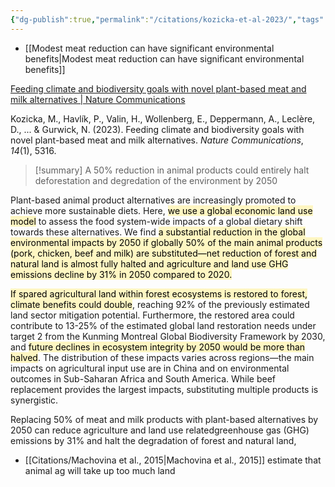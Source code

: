 ```yaml
---
{"dg-publish":true,"permalink":"/citations/kozicka-et-al-2023/","tags":["#environment_land","#biodiversity","#environment_ghg","#meat","#dairy"],"created":"2025-10-23T17:42:45.201+01:00","updated":"2025-10-23T18:06:08.823+01:00"}
---
```


- [[Modest meat reduction can have significant environmental benefits\|Modest meat reduction can have significant environmental benefits]]

[Feeding climate and biodiversity goals with novel plant-based meat and milk alternatives | Nature Communications](https://www.nature.com/articles/s41467-023-40899-2)

Kozicka, M., Havlík, P., Valin, H., Wollenberg, E., Deppermann, A., Leclère, D., ... & Gurwick, N. (2023). Feeding climate and biodiversity goals with novel plant-based meat and milk alternatives. _Nature Communications_, _14_(1), 5316.

> [!summary] 
> A 50% reduction in animal products could entirely halt deforestation and degredation of the environment by 2050

Plant-based animal product alternatives are increasingly promoted to achieve more sustainable diets. Here, <mark style="background: #FFF3A3A6;">we use a global economic land use model</mark> to assess the food system-wide impacts of a global dietary shift towards these alternatives. We find <mark style="background: #FFF3A3A6;">a substantial reduction in the global environmental impacts by 2050 if globally 50% of the main animal products (pork, chicken, beef and milk) are substituted—net reduction of forest and natural land is almost fully halted and agriculture and land use GHG emissions decline by 31% in 2050 compared to 2020.</mark> 

<mark style="background: #FFF3A3A6;">If spared agricultural land within forest ecosystems is restored to forest, climate benefits could double</mark>, reaching 92% of the previously estimated land sector mitigation potential. Furthermore, the restored area could contribute to 13-25% of the estimated global land restoration needs under target 2 from the Kunming Montreal Global Biodiversity Framework by 2030, and <mark style="background: #FFF3A3A6;">future declines in ecosystem integrity by 2050 would be more than halved</mark>. The distribution of these impacts varies across regions—the main impacts on agricultural input use are in China and on environmental outcomes in Sub-Saharan Africa and South America. While beef replacement provides the largest impacts, substituting multiple products is synergistic.

Replacing 50% of meat and milk products with plant-based alternatives by 2050 can reduce agriculture and land use relatedgreenhouse gas (GHG) emissions by 31% and halt the degradation of forest and natural land,

- [[Citations/Machovina et al., 2015\|Machovina et al., 2015]]  estimate that animal ag will take up too much land